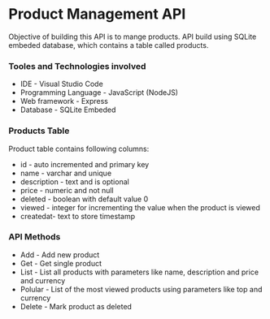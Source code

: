 # Product Management API
Objective of building this API is to mange products. API build using SQLite embeded database, which contains a table called products.

### Tooles and Technologies involved 
<ul>
  <li>IDE - Visual Studio Code</li>
  <li>Programming Language - JavaScript (NodeJS)</li>
  <li>Web framework - Express</li>
  <li>Database - SQLite Embeded</li>
</ul>

### Products Table
Product table contains following columns:
<ul>
  <li>id - auto incremented and primary key</li>
  <li>name - varchar and unique</li>
  <li>description - text and is optional</li>
  <li>price - numeric and not null</li>
  <li>deleted - boolean with default value 0</li>
  <li>viewed - integer for incrementing the value when the product is viewed</li>
  <li>createdat- text to store timestamp</li>
</ul>

### API Methods
<ul>
  <li>Add - Add new product</li>
  <li>Get - Get single product</li>
  <li>List - List all products with parameters like name, description and price and currency</li>
  <li>Polular - List of the most viewed products using parameters like top and currency</li>
  <li>Delete - Mark product as deleted</li>
</ul>